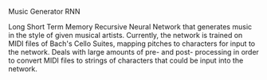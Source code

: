 Music Generator RNN

Long Short Term Memory Recursive Neural Network that generates music in the style of given musical artists.
Currently, the network is trained on MIDI files of Bach's Cello Suites, mapping pitches to characters for input to the network. 
Deals with large amounts of pre- and post- processing in order to convert MIDI files to strings of characters that could be input into the network.

